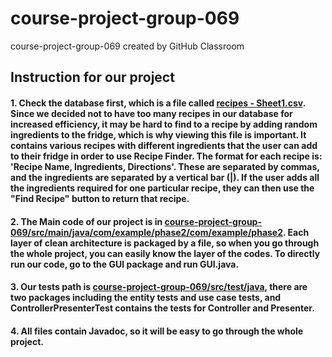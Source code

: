 # course-project-group-069
course-project-group-069 created by GitHub Classroom
## Instruction for our project
#### 1. Check the database first,  which is a file called [recipes - Sheet1.csv](https://github.com/CSC207-UofT/course-project-group-069/blob/main/recipes%20-%20Sheet1.csv). Since we decided not to have too many recipes in our database for increased efficiency, it may be hard to find to a recipe by adding random ingredients to the fridge, which is why viewing this file is important. It contains various recipes with different ingredients that the user can add to their fridge in order to use Recipe Finder. The format for each recipe is: 'Recipe Name, Ingredients, Directions'. These are separated by commas, and the ingredients are separated by a vertical bar (|). If the user adds all the ingredients required for one particular recipe, they can then use the "Find Recipe" button to return that recipe.

#### 2. The Main code of our project is in [course-project-group-069/src/main/java/com/example/phase2/com/example/phase2](https://github.com/CSC207-UofT/course-project-group-069/tree/main/src/main/java/com/example/phase2). Each layer of clean architecture is packaged by a file, so when you go through the whole project, you can easily know the layer of the codes. To directly run our code, go to the GUI package and run GUI.java.

#### 3. Our tests path is  [course-project-group-069/src/test/java](https://github.com/CSC207-UofT/course-project-group-069/tree/main/src/main/java/com/example/phase2), there are two packages including the entity tests and use case tests, and ControllerPresenterTest contains the tests for Controller and Presenter.

#### 4. All files contain Javadoc, so it will be easy to go through the whole project.
